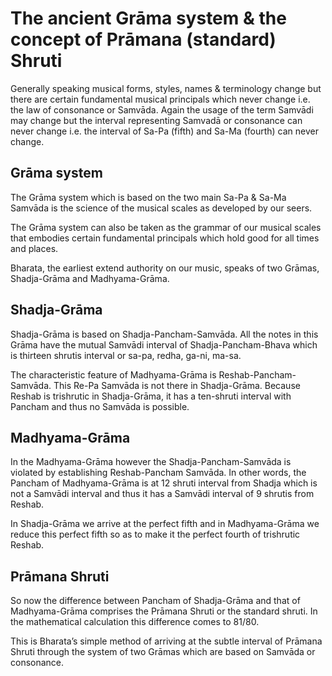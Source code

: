 # The ancient Grāma system & the concept of Prāmana (standard) Shruti

Generally speaking musical forms, styles, names & terminology change but there are certain
fundamental musical principals which never change i.e. the law of consonance or Samvāda.
Again the usage of the term Samvādi may change but the interval representing Samvadā or
consonance can never change i.e. the interval of Sa-Pa (fifth) and Sa-Ma (fourth) can never
change.

## Grāma system

The Grāma system which is based on the two main Sa-Pa & Sa-Ma Samvāda is the science of the
musical scales as developed by our seers.

The Grāma system can also be taken as the grammar of our musical scales that embodies certain
fundamental principals which hold good for all times and places.

Bharata, the earliest extend authority on our music, speaks of two Grāmas, Shadja-Grāma and
Madhyama-Grāma.

## Shadja-Grāma

Shadja-Grāma is based on Shadja-Pancham-Samvāda. All the notes in this Grāma have the
mutual Samvādi interval of Shadja-Pancham-Bhava which is thirteen shrutis interval or sa-pa, redha,
ga-ni, ma-sa.

The characteristic feature of Madhyama-Grāma is Reshab-Pancham-Samvāda.
This Re-Pa Samvāda is not there in Shadja-Grāma. Because Reshab is trishrutic in Shadja-Grāma,
it has a ten-shruti interval with Pancham and thus no Samvāda is possible.

## Madhyama-Grāma

In the Madhyama-Grāma however the Shadja-Pancham-Samvāda is violated by establishing
Reshab-Pancham Samvāda. In other words, the Pancham of Madhyama-Grāma is at 12 shruti
interval from Shadja which is not a Samvādi interval and thus it has a Samvādi interval of 9 shrutis
from Reshab.

In Shadja-Grāma we arrive at the perfect fifth and in Madhyama-Grāma we reduce this perfect
fifth so as to make it the perfect fourth of trishrutic Reshab.

## Prāmana Shruti

So now the difference between Pancham of Shadja-Grāma and that of Madhyama-Grāma
comprises the Prāmana Shruti or the standard shruti. In the mathematical calculation this
difference comes to 81/80.

This is Bharata’s simple method of arriving at the subtle interval of Prāmana Shruti through the
system of two Grāmas which are based on Samvāda or consonance.
